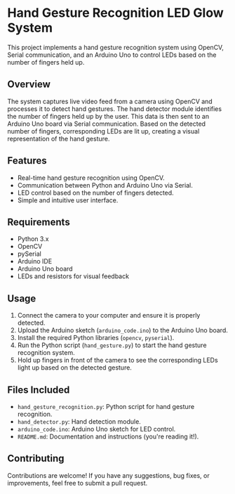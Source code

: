 # Hand Gesture Recognition LED Glow System

This project implements a hand gesture recognition system using OpenCV, Serial communication, and an Arduino Uno to control LEDs based on the number of fingers held up.

## Overview

The system captures live video feed from a camera using OpenCV and processes it to detect hand gestures. The hand detector module identifies the number of fingers held up by the user. This data is then sent to an Arduino Uno board via Serial communication. Based on the detected number of fingers, corresponding LEDs are lit up, creating a visual representation of the hand gesture.

## Features

- Real-time hand gesture recognition using OpenCV.
- Communication between Python and Arduino Uno via Serial.
- LED control based on the number of fingers detected.
- Simple and intuitive user interface.

## Requirements

- Python 3.x
- OpenCV
- pySerial
- Arduino IDE
- Arduino Uno board
- LEDs and resistors for visual feedback

## Usage

1. Connect the camera to your computer and ensure it is properly detected.
2. Upload the Arduino sketch (`arduino_code.ino`) to the Arduino Uno board.
3. Install the required Python libraries (`opencv`, `pyserial`).
4. Run the Python script (`hand_gesture.py`) to start the hand gesture recognition system.
5. Hold up fingers in front of the camera to see the corresponding LEDs light up based on the detected gesture.

## Files Included

- `hand_gesture_recognition.py`: Python script for hand gesture recognition.
- `hand_detector.py`: Hand detection module.
- `arduino_code.ino`: Arduino Uno sketch for LED control.
- `README.md`: Documentation and instructions (you're reading it!).

## Contributing

Contributions are welcome! If you have any suggestions, bug fixes, or improvements, feel free to submit a pull request.

